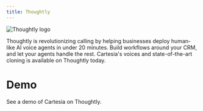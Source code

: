 ```yaml
---
title: Thoughtly
---
```


<Frame background="subtle">
  <img src="/assets/images/thoughtly-logo.svg" alt="Thoughtly logo" />
</Frame>

Thoughtly is revolutionizing calling by helping businesses deploy human-like AI voice agents in under 20 minutes. Build workflows around your CRM, and let your agents handle the rest. Cartesia's voices and state-of-the-art cloning is available on Thoughtly today.

# Demo

<Card title="Thoughtly Cartesia Demo" icon="fa-solid fa-link" href="https://app.arcade.software/share/MaOO9bPhyHAP5ZdOq8Gt">
    See a demo of Cartesia on Thoughtly.
</Card>

